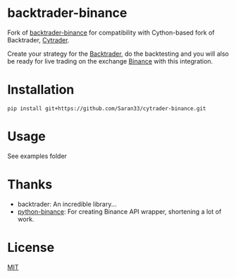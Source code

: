 # backtrader-binance

Fork of [backtrader-binance](https://github.com/lindomar-oliveira/backtrader-binance) for compatibility with Cython-based fork of Backtrader, [Cytrader](https://github.com/Saran33/cytrader.git).

Create your strategy for the [Backtrader](https://www.backtrader.com), do the backtesting and you will also be ready for live trading on the exchange [Binance](https://www.binance.com/pt-PT/register?ref=D9K8QI13) with this integration.

Installation
============

`pip install git+https://github.com/Saran33/cytrader-binance.git`

Usage
=====

See examples folder

Thanks
======

- backtrader: An incredible library...
- [python-binance](https://github.com/sammchardy/python-binance): For creating Binance API wrapper, shortening a lot of work.

License
=======

[MIT](https://choosealicense.com/licenses/mit)
